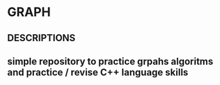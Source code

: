# GRAPH
## DESCRIPTIONS
simple repository to practice grpahs algoritms
and practice / revise C++ language skills  
---